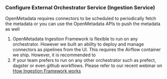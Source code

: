 ### Configure External Orchestrator Service (Ingestion Service)

OpenMetadata requires connectors to be scheduled to periodically fetch the metadata or you can use the OpenMetadata APIs to push the metadata as well
1. OpenMetadata Ingestion Framework is flexible to run on any orchestrator. However we built an ability to deploy and manage connectors as pipelines from the UI. This requires the Airflow container we ship. However, it is recommended to 
2. If your team prefers to run on any other orchestrator such as prefect, dagster or even github workflows. Please refer to our recent webinar on [How Ingestion Framework works](https://www.youtube.com/watch?v=i7DhG_gZMmE&list=PLa1l-WDhLreslIS_96s_DT_KdcDyU_Itv&index=10)